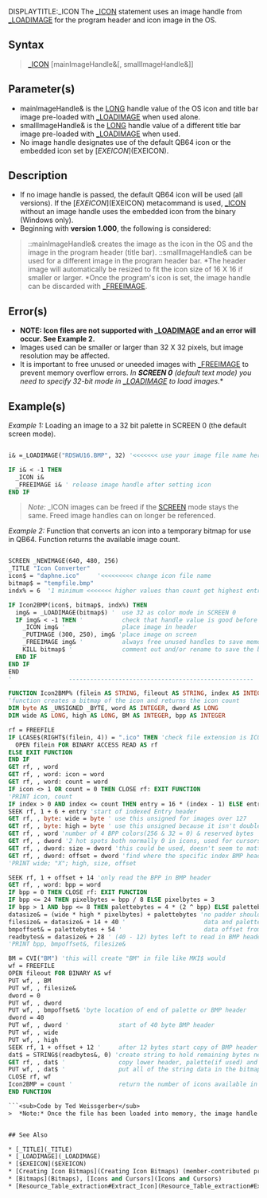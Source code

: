 DISPLAYTITLE:_ICON
The [_ICON](_ICON) statement uses an image handle from [_LOADIMAGE](_LOADIMAGE) for the program header and icon image in the OS.


## Syntax

>  [_ICON](_ICON) [mainImageHandle&[, smallImageHandle&]]


## Parameter(s)

* mainImageHandle&  is the [LONG](LONG) handle value of the OS icon and title bar image pre-loaded with [_LOADIMAGE](_LOADIMAGE) when used alone.
* smallImageHandle& is the [LONG](LONG) handle value of a different title bar image pre-loaded with [_LOADIMAGE](_LOADIMAGE) when used.
* No image handle designates use of the default QB64 icon or the embedded icon set by [$EXEICON]($EXEICON).


## Description

* If no image handle is passed, the default QB64 icon will be used (all versions). If the [$EXEICON]($EXEICON) metacommand is used, [_ICON](_ICON) without an image handle uses the embedded icon from the binary (Windows only).
* Beginning with **version 1.000**, the following is considered: 
> ::mainImageHandle& creates the image as the icon in the OS and the image in the program header (title bar).
> ::smallImageHandle& can be used for a different image in the program header bar.
*The header image will automatically be resized to fit the icon size of 16 X 16 if smaller or larger.
*Once the program's icon is set, the image handle can be discarded with [_FREEIMAGE](_FREEIMAGE).


## Error(s)

* **NOTE: Icon files are not supported with [_LOADIMAGE](_LOADIMAGE) and an error will occur. See Example 2.** 
* Images used can be smaller or larger than 32 X 32 pixels, but image resolution may be affected.
* It is important to free unused or uneeded images with [_FREEIMAGE](_FREEIMAGE) to prevent memory overflow errors.
*In **SCREEN 0** (default text mode) you need to specify 32-bit mode in [_LOADIMAGE](_LOADIMAGE) to load images.**


## Example(s)

*Example 1:* Loading an image to a 32 bit palette in SCREEN 0 (the default screen mode).

```vb

i& =_LOADIMAGE("RDSWU16.BMP", 32) '<<<<<<< use your image file name here

IF i& < -1 THEN 
  _ICON i&
  _FREEIMAGE i& ' release image handle after setting icon
END IF

```
> *Note:* _ICON images can be freed if the [SCREEN](SCREEN) mode stays the same. Freed image handles can on longer be referenced. 


*Example 2:* Function that converts an icon into a temporary bitmap for use in QB64. Function returns the available image count.

```vb

SCREEN _NEWIMAGE(640, 480, 256)
_TITLE "Icon Converter"
icon$ = "daphne.ico"     '<<<<<<<<< change icon file name
bitmap$ = "tempfile.bmp"
indx% = 6  '1 minimum <<<<<<< higher values than count get highest entry image in icon file

IF Icon2BMP(icon$, bitmap$, indx%) THEN
  img& = _LOADIMAGE(bitmap$) '  use 32 as color mode in SCREEN 0
  IF img& < -1 THEN '           check that handle value is good before loading
    _ICON img& '                place image in header
    _PUTIMAGE (300, 250), img& 'place image on screen
    _FREEIMAGE img& '           always free unused handles to save memory
    KILL bitmap$ '              comment out and/or rename to save the bitmaps 
  END IF
END IF
END
'                ----------------------------------------------------

FUNCTION Icon2BMP% (filein AS STRING, fileout AS STRING, index AS INTEGER)
'function creates a bitmap of the icon and returns the icon count
DIM byte AS _UNSIGNED _BYTE, word AS INTEGER, dword AS LONG
DIM wide AS LONG, high AS LONG, BM AS INTEGER, bpp AS INTEGER

rf = FREEFILE
IF LCASE$(RIGHT$(filein, 4)) = ".ico" THEN 'check file extension is ICO only
  OPEN filein FOR BINARY ACCESS READ AS rf 
ELSE EXIT FUNCTION
END IF
GET rf, , word
GET rf, , word: icon = word
GET rf, , word: count = word
IF icon <> 1 OR count = 0 THEN CLOSE rf: EXIT FUNCTION
'PRINT icon, count
IF index > 0 AND index <= count THEN entry = 16 * (index - 1) ELSE entry = 16 * (count - 1)
SEEK rf, 1 + 6 + entry 'start of indexed Entry header
GET rf, , byte: wide = byte ' use this unsigned for images over 127
GET rf, , byte: high = byte ' use this unsigned because it isn't doubled
GET rf, , word 'number of 4 BPP colors(256 & 32 = 0) & reserved bytes
GET rf, , dword '2 hot spots both normally 0 in icons, used for cursors
GET rf, , dword: size = dword 'this could be used, doesn't seem to matter
GET rf, , dword: offset = dword 'find where the specific index BMP header is
'PRINT wide; "X"; high, size, offset

SEEK rf, 1 + offset + 14 'only read the BPP in BMP header
GET rf, , word: bpp = word 
IF bpp = 0 THEN CLOSE rf: EXIT FUNCTION
IF bpp <= 24 THEN pixelbytes = bpp / 8 ELSE pixelbytes = 3
IF bpp > 1 AND bpp <= 8 THEN palettebytes = 4 * (2 ^ bpp) ELSE palettebytes = 0
datasize& = (wide * high * pixelbytes) + palettebytes 'no padder should be necessary
filesize& = datasize& + 14 + 40 '                      data and palette + header
bmpoffset& = palettebytes + 54 '                       data offset from start of bitmap
readbytes& = datasize& + 28 ' (40 - 12) bytes left to read in BMP header and XOR mask only
'PRINT bpp, bmpoffset&, filesize&

BM = CVI("BM") 'this will create "BM" in file like MKI$ would
wf = FREEFILE
OPEN fileout FOR BINARY AS wf
PUT wf, , BM
PUT wf, , filesize&
dword = 0
PUT wf, , dword
PUT wf, , bmpoffset& 'byte location of end of palette or BMP header
dword = 40
PUT wf, , dword '              start of 40 byte BMP header
PUT wf, , wide
PUT wf, , high
SEEK rf, 1 + offset + 12 '     after 12 bytes start copy of BMP header starting at planes
dat$ = STRING$(readbytes&, 0) 'create string to hold remaining bytes needed w/o AND mask data
GET rf, , dat$ '               copy lower header, palette(if used) and XOR mask
PUT wf, , dat$ '               put all of the string data in the bitmap all at once
CLOSE rf, wf
Icon2BMP = count '             return the number of icons available in the icon file
END FUNCTION 

```<sub>Code by Ted Weissgerber</sub>
>  *Note:* Once the file has been loaded into memory, the image handle can still be used even after the file has been deleted.


## See Also

* [_TITLE](_TITLE)
* [_LOADIMAGE](_LOADIMAGE)
* [$EXEICON]($EXEICON)
* [Creating Icon Bitmaps](Creating Icon Bitmaps) (member-contributed program)
* [Bitmaps](Bitmaps), [Icons and Cursors](Icons and Cursors)
* [Resource_Table_extraction#Extract_Icon](Resource_Table_extraction#Extract_Icon)




